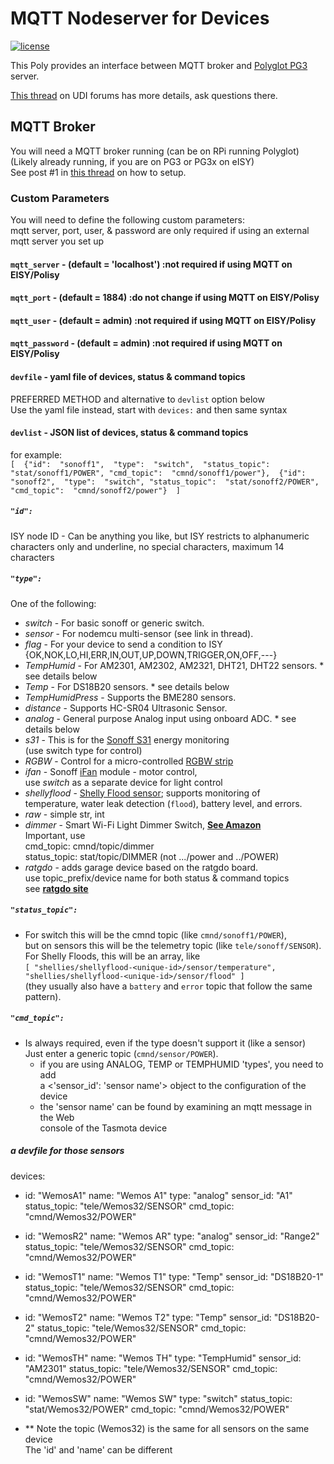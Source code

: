 # MQTT Nodeserver for Devices

[![license][license]][localLicense]

This Poly provides an interface between MQTT broker and [Polyglot PG3][poly] server.

[This thread][forum] on UDI forums has more details, ask questions there.

## MQTT Broker

You will need a MQTT broker running (can be on RPi running Polyglot)  
 (Likely already running, if you are on PG3 or PG3x on eISY)  
 See post #1 in [this thread][sonoff] on how to setup.

### Custom Parameters

You will need to define the following custom parameters:  
mqtt server, port, user, & password are only required if using an external mqtt server you set up

#### `mqtt_server`  - (default = 'localhost') :not required if using MQTT on EISY/Polisy

#### `mqtt_port` -  (default = 1884) :do not change if using MQTT on EISY/Polisy

#### `mqtt_user` - (default = admin) :not required if using MQTT on EISY/Polisy

#### `mqtt_password` - (default = admin) :not required if using MQTT on EISY/Polisy

#### `devfile` - yaml file of devices, status & command topics

PREFERRED METHOD and alternative to `devlist` option below  
Use the yaml file instead, start with `devices:` and then same syntax

#### `devlist` - JSON list of devices, status & command topics

for example:  
`[  {"id":  "sonoff1",  "type":  "switch",  "status_topic":  "stat/sonoff1/POWER", "cmd_topic":  "cmnd/sonoff1/power"},  {"id":  "sonoff2",  "type":  "switch", "status_topic":  "stat/sonoff2/POWER",  "cmd_topic":  "cmnd/sonoff2/power"}  ]`

##### `"id":`

ISY node ID - Can be anything you like, but ISY restricts to alphanumeric  
characters only and underline, no special characters, maximum 14 characters

##### `"type":`

One of the following:

- *switch* - For basic sonoff or generic switch.
- *sensor* - For nodemcu multi-sensor (see link in thread).
- *flag* - For your device to send a condition to ISY {OK,NOK,LO,HI,ERR,IN,OUT,UP,DOWN,TRIGGER,ON,OFF,---}
- *TempHumid* - For AM2301, AM2302, AM2321, DHT21, DHT22 sensors. * see details below
- *Temp* - For DS18B20 sensors. * see details below
- *TempHumidPress* - Supports the BME280 sensors.
- *distance* - Supports HC-SR04 Ultrasonic Sensor.
- *analog* - General purpose Analog input using onboard ADC. * see details below
- *s31* - This is for the [Sonoff S31][s31] energy monitoring  
(use switch type for control)
- *RGBW* - Control for a micro-controlled [RGBW strip]
- *ifan* - Sonoff [iFan] module - motor control,  
use *switch* as a separate device for light control
- *shellyflood* - [Shelly Flood sensor][Flood]; supports monitoring of  
temperature, water leak detection (`flood`), battery level, and errors.
- *raw* - simple str, int
- *dimmer* - Smart Wi-Fi Light Dimmer Switch, [**See Amazon**][dimmer]  
Important, use  
cmd_topic: cmnd/topic/dimmer  
status_topic: stat/topic/DIMMER (not .../power and ../POWER)
- *ratgdo* - adds garage device based on the ratgdo board.  
use topic_prefix/device name for both status & command topics  
see [**ratgdo site**](https://paulwieland.github.io/ratgdo/)

##### `"status_topic":`

- For switch this will be the cmnd topic (like `cmnd/sonoff1/POWER`),  
but on sensors this will be the telemetry topic (like `tele/sonoff/SENSOR`).  
For Shelly Floods, this will be an array, like  
`[ "shellies/shellyflood-<unique-id>/sensor/temperature", "shellies/shellyflood-<unique-id>/sensor/flood" ]`  
(they usually also have a `battery` and `error` topic that follow the same pattern).

##### `"cmd_topic":`

- Is always required, even if the type doesn't support it (like a sensor)  
Just enter a generic topic (`cmnd/sensor/POWER`).  
  - if you are using ANALOG, TEMP or TEMPHUMID 'types', you need to add  
    a <'sensor_id': 'sensor name'> object to the configuration of the device  
  - the 'sensor name' can be found by examining an mqtt message in the Web  
  console of the Tasmota device

##### a devfile for those sensors

devices:

- id: "WemosA1"
  name: "Wemos A1"
  type: "analog"
  sensor_id: "A1"
  status_topic: "tele/Wemos32/SENSOR"
  cmd_topic: "cmnd/Wemos32/POWER"
- id: "WemosR2"
  name: "Wemos AR"
  type: "analog"
  sensor_id: "Range2"
  status_topic: "tele/Wemos32/SENSOR"
  cmd_topic: "cmnd/Wemos32/POWER"
- id: "WemosT1"
  name: "Wemos T1"
  type: "Temp"
  sensor_id: "DS18B20-1"
  status_topic: "tele/Wemos32/SENSOR"
  cmd_topic: "cmnd/Wemos32/POWER"
- id: "WemosT2"
  name: "Wemos T2"
  type: "Temp"
  sensor_id: "DS18B20-2"
  status_topic: "tele/Wemos32/SENSOR"
  cmd_topic: "cmnd/Wemos32/POWER"
- id: "WemosTH"
  name: "Wemos TH"
  type: "TempHumid"
  sensor_id: "AM2301"
  status_topic: "tele/Wemos32/SENSOR"
  cmd_topic: "cmnd/Wemos32/POWER"
- id: "WemosSW"
  name: "Wemos SW"
  type: "switch"
  status_topic: "stat/Wemos32/POWER"
  cmd_topic: "cmnd/Wemos32/POWER"

- ** Note the topic (Wemos32) is the same for all sensors on the same device \
The 'id' and 'name' can be different

[license]: https://img.shields.io/github/license/mashape/apistatus.svg
[localLicense]: https://github.com/Trilife/udi-mqtt-pg3x/blob/main/LICENSE
[poly]: https://github.com/Trilife/udi-mqtt-pg3x
[forum]: https://forum.universal-devices.com/forum/315-mqtt/
[sonoff]: https://forum.universal-devices.com/topic/24538-sonoff
[s31]: https://www.itead.cc/sonoff-s31.html
[ifan]: https://itead.cc/product/sonoff-ifan03-wi-fi-ceiling-fan-and-light-controller/
[RGBW strip]: http://github.com/sejgit/shelfstrip
[dimmer]: https://www.amazon.com/Dimmer-Switch-Bresuve-Wireless-Compatible/dp/B07WRJWD28?th=1
[Flood]: https://shelly-api-docs.shelly.cloud/gen1/#shelly-flood-overview
